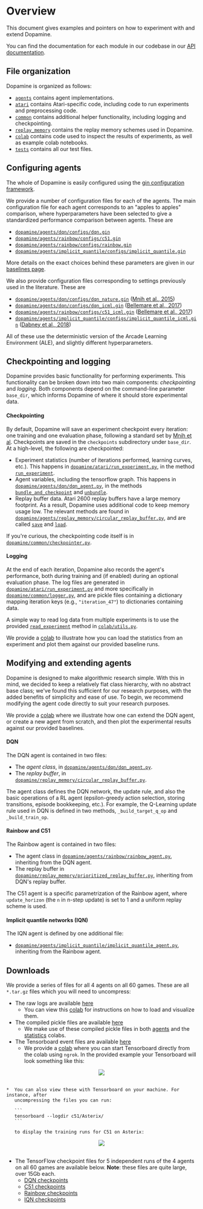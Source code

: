 # Overview

This document gives examples and pointers on how to experiment with and extend
Dopamine.

You can find the documentation for each module in our codebase in our
[API documentation](https://github.com/google/dopamine/blob/master/docs/api_docs/python/index.md).

## File organization

Dopamine is organized as follows:

*   [`agents`](https://github.com/google/dopamine/tree/master/dopamine/agents)
    contains agent implementations.
*   [`atari`](https://github.com/google/dopamine/tree/master/dopamine/atari)
    contains Atari-specific code, including code to run experiments and
    preprocessing code.
*   [`common`](https://github.com/google/dopamine/tree/master/dopamine/common)
    contains additional helper functionality, including logging and
    checkpointing.
*   [`replay_memory`](https://github.com/google/dopamine/tree/master/dopamine/replay_memory)
    contains the replay memory schemes used in Dopamine.
*   [`colab`](https://github.com/google/dopamine/tree/master/colab)
    contains code used to inspect the results of experiments, as well as example
    colab notebooks.
*   [`tests`](https://github.com/google/dopamine/tree/master/tests)
    contains all our test files.

## Configuring agents

The whole of Dopamine is easily configured using the
[gin configuration framework](https://github.com/google/gin-config).

We provide a number of configuration files for each of the agents. The main
configuration file for each agent corresponds to an "apples to apples"
comparison, where hyperparameters have been selected to give a standardized
performance comparison between agents. These are

*   [`dopamine/agents/dqn/configs/dqn.gin`](https://github.com/google/dopamine/blob/master/dopamine/agents/dqn/configs/dqn.gin)
*   [`dopamine/agents/rainbow/configs/c51.gin`](https://github.com/google/dopamine/blob/master/dopamine/agents/rainbow/configs/c51.gin)
*   [`dopamine/agents/rainbow/configs/rainbow.gin`](https://github.com/google/dopamine/blob/master/dopamine/agents/rainbow/configs/rainbow.gin)
*   [`dopamine/agents/implicit_quantile/configs/implicit_quantile.gin`](https://github.com/google/dopamine/blob/master/dopamine/agents/implicit_quantile/configs/implicit_quantile.gin)

More details on the exact choices behind these parameters are given in our
[baselines page](https://github.com/google/dopamine/tree/master/baselines/).

We also provide configuration files corresponding to settings previously used in
the literature. These are

*   [`dopamine/agents/dqn/configs/dqn_nature.gin`](https://github.com/google/dopamine/blob/master/dopamine/agents/dqn/configs/dqn_nature.gin)
    ([Mnih et al., 2015][dqn])
*   [`dopamine/agents/dqn/configs/dqn_icml.gin`](https://github.com/google/dopamine/blob/master/dopamine/agents/dqn/configs/dqn_icml.gin)
    ([Bellemare et al., 2017][c51])
*   [`dopamine/agents/rainbow/configs/c51_icml.gin`](https://github.com/google/dopamine/blob/master/dopamine/agents/rainbow/configs/c51_icml.gin)
    ([Bellemare et al., 2017][c51])
*   [`dopamine/agents/implicit_quantile/configs/implicit_quantile_icml.gin`](https://github.com/google/dopamine/blob/master/dopamine/agents/implicit_quantile/configs/implicit_quantile_icml.gin)
    ([Dabney et al., 2018][iqn])

All of these use the deterministic version of the Arcade Learning Environment
(ALE), and slightly different hyperparameters.

## Checkpointing and logging

Dopamine provides basic functionality for performing experiments. This
functionality can be broken down into two main components: *checkpointing* and
*logging*. Both components depend on the command-line parameter `base_dir`,
which informs Dopamine of where it should store experimental data.

#### Checkpointing

By default, Dopamine will save an experiment checkpoint every iteration: one
training and one evaluation phase, following a standard set by [Mnih et al][dqn].
Checkpoints are saved in the `checkpoints` subdirectory under `base_dir`. At a
high-level, the following are checkpointed:

*   Experiment statistics (number of iterations performed, learning curves,
    etc.). This happens in
    [`dopamine/atari/run_experiment.py`](https://github.com/google/dopamine/blob/master/dopamine/atari/run_experiment.py),
    in the method
    [`run_experiment`](https://github.com/google/dopamine/blob/master/docs/api_docs/python/run_experiment/TrainRunner.md#run_experiment).
*   Agent variables, including the tensorflow graph. This happens in
    [`dopamine/agents/dqn/dqn_agent.py`](https://github.com/google/dopamine/blob/master/dopamine/agents/dqn/dqn_agent.py),
    in the methods
    [`bundle_and_checkpoint`](https://github.com/google/dopamine/blob/master/docs/api_docs/python/dqn_agent/DQNAgent.md#bundle_and_checkpoint)
    and
    [`unbundle`](https://github.com/google/dopamine/blob/master/docs/api_docs/python/dqn_agent/DQNAgent.md#unbundle).
*   Replay buffer data. Atari 2600 replay buffers have a large memory footprint.
    As a result, Dopamine uses additional code to keep memory usage low. The
    relevant methods are found in
    [`dopamine/agents/replay_memory/circular_replay_buffer.py`](https://github.com/google/dopamine/blob/master/dopamine/replay_memory/circular_replay_buffer.py),
    and are called
    [`save`](https://github.com/google/dopamine/blob/master/docs/api_docs/python/circular_replay_buffer/OutOfGraphReplayBuffer.md#save)
    and
    [`load`](https://github.com/google/dopamine/blob/master/docs/api_docs/python/circular_replay_buffer/OutOfGraphReplayBuffer.md#load).

If you're curious, the checkpointing code itself is in
[`dopamine/common/checkpointer.py`](https://github.com/google/dopamine/blob/master/dopamine/common/checkpointer.py).

#### Logging

At the end of each iteration, Dopamine also records the agent's performance,
both during training and (if enabled) during an optional evaluation phase. The
log files are generated in
[`dopamine/atari/run_experiment.py`](https://github.com/google/dopamine/blob/master/dopamine/atari/run_experiment.py)
and more specifically in
[`dopamine/common/logger.py`](https://github.com/google/dopamine/blob/master/dopamine/common/logger.py),
and are pickle files containing a dictionary mapping iteration keys
(e.g., `"iteration_47"`) to dictionaries containing data.

A simple way to read log data from multiple experiments is to use the provided
[`read_experiment`](https://github.com/google/dopamine/blob/master/docs/api_docs/python/utils/read_experiment.md)
method in
[`colab/utils.py`](https://github.com/google/dopamine/blob/master/colab/utils.py).

We provide a
[colab](https://colab.research.google.com/github/google/dopamine/blob/master/colab/load_statistics.ipynb)
to illustrate how you can load the statistics from an experiment and plot them
against our provided baseline runs.

## Modifying and extending agents

Dopamine is designed to make algorithmic research simple. With this in mind, we
decided to keep a relatively flat class hierarchy, with no abstract base class;
we've found this sufficient for our research purposes, with the added benefits
of simplicity and ease of use. To begin, we recommend modifying the agent code
directly to suit your research purposes.

We provide a
[colab](https://colab.research.google.com/github/google/dopamine/blob/master/colab/agents.ipynb)
where we illustrate how one can extend the DQN agent, or create a new agent from
scratch, and then plot the experimental results against our provided baselines.

#### DQN

The DQN agent is contained in two files:

*   The *agent class*, in
    [`dopamine/agents/dqn/dqn_agent.py`](https://github.com/google/dopamine/blob/master/dopamine/agents/dqn/dqn_agent.py).
*   The *replay buffer*, in
    [`dopamine/replay_memory/circular_replay_buffer.py`](https://github.com/google/dopamine/blob/master/dopamine/replay_memory/circular_replay_buffer.py).

The agent class defines the DQN network, the update rule, and also the basic
operations of a RL agent (epsilon-greedy action selection, storing transitions,
episode bookkeeping, etc.). For example, the Q-Learning update rule used in DQN
is defined in two methods, `_build_target_q_op` and `_build_train_op`.

#### Rainbow and C51

The Rainbow agent is contained in two files:

*   The agent class in
    [`dopamine/agents/rainbow/rainbow_agent.py`](https://github.com/google/dopamine/blob/master/dopamine/agents/rainbow/rainbow_agent.py),
    inheriting from the DQN agent.
*   The replay buffer in
    [`dopamine/replay_memory/prioritized_replay_buffer.py`](https://github.com/google/dopamine/blob/master/dopamine/replay_memory/prioritized_replay_buffer.py),
    inheriting from DQN's replay buffer.

The C51 agent is a specific parametrization of the Rainbow agent, where
`update_horizon` (the `n` in n-step update) is set to 1 and a uniform replay
scheme is used.

#### Implicit quantile networks (IQN)

The IQN agent is defined by one additional file:

*   [`dopamine/agents/implicit_quantile/implicit_quantile_agent.py`](https://github.com/google/dopamine/blob/master/dopamine/agents/implicit_quantile/implicit_quantile_agent.py),
    inheriting from the Rainbow agent.

## Downloads

We provide a series of files for all 4 agents on all 60 games. These are all
`*.tar.gz` files which you will need to uncompress:

*   The raw logs are available
    [here](https://storage.cloud.google.com/download-dopamine-rl/compiled_raw_logs_files.tar.gz)
    *  You can view this
       [colab](https://colab.research.google.com/github/google/dopamine/blob/master/colab/load_statistics.ipynb)
       for instructions on how to load and visualize them.
*   The compiled pickle files are available
    [here](https://storage.cloud.google.com/download-dopamine-rl/compiled_pkl_files.tar.gz)
    *  We make use of these compiled pickle files in both
       [agents](https://colab.research.google.com/github/google/dopamine/blob/master/colab/agents.ipynb)
       and the
       [statistics](https://colab.research.google.com/github/google/dopamine/blob/master/colab/load_statistics.ipynb)
       colabs.
*   The Tensorboard event files are available
    [here](https://storage.cloud.google.com/download-dopamine-rl/compiled_tb_event_files.tar.gz)
    *  We provide a
       [colab](https://colab.research.google.com/github/google/dopamine/blob/master/colab/tensorboard.ipynb)
       where you can start Tensorboard directly from the colab using `ngrok`.
       In the provided example your Tensorboard will look something like this:

<div align="center">
  <img src="https://google.github.io/dopamine/images/all_asterix_tb.png"><br><br>
</div>

    *  You can also view these with Tensorboard on your machine. For instance, after
       uncompressing the files you can run:

       ```
       tensorboard --logdir c51/Asterix/
       ```

       to display the training runs for C51 on Asterix:

<div align="center">
  <img src="https://google.github.io/dopamine/images/c51_asterix_tb.png"><br><br>
</div>

*   The TensorFlow checkpoint files for 5 independent runs of the 4 agents on
    all 60 games are available below. **Note**: these files are quite large, over 15Gb each.
    *  [DQN checkpoints](https://storage.cloud.google.com/download-dopamine-rl/dqn_checkpoints.tar.gz)
    *  [C51 checkpoints](https://storage.cloud.google.com/download-dopamine-rl/c51_checkpoints.tar.gz)
    *  [Rainbow checkpoints](https://storage.cloud.google.com/download-dopamine-rl/rainbow_checkpoints.tar.gz)
    *  [IQN checkpoints](https://storage.cloud.google.com/download-dopamine-rl/iqn_checkpoints.tar.gz)

[dqn]: https://storage.googleapis.com/deepmind-media/dqn/DQNNaturePaper.pdf
[c51]: https://arxiv.org/abs/1707.06887
[rainbow]: https://arxiv.org/abs/1710.02298
[iqn]: https://arxiv.org/abs/1806.06923
